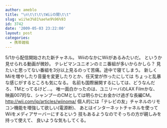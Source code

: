 ```yaml
---
author: ameblo
title: "\n\t\t\t\tWiiの間\t\t"
slug: wii%e3%81%ae%e9%96%93
id: 3742
date: '2009-05-03 23:22:00'
layout: post
categories:
  - 携帯雑稿
---
```


5/1から配信開始された新チャネル。 WiiのなかにWiiがあるみたいだ。 というか見せられる動画が微妙。 テレビマンユニオンのミニ番組が多いからかしら？ 見たいと思ってない番組を3分以上見るのって苦痛。途中で寝てしまう。 新しくMiiを増やしたり音量を変更したりとか、任天堂が作ったにしては ちょっと乱暴な感じがするところも気になる。 名前も国際展開するにしては、どうなんだろ、TMとってるけど...。 唯一面白かったのは、ユニリーバのLAX Filmかな、 映画007的な、シャンプーのCMとしては明らかにお金かけ過ぎな長編CM。 http://wii.com/jp/articles/wiinoma/ 個人的には「テレビの友」チャネルのリモコン機能を増強して欲しい(電源断)、 あとはインターネットチャネルを使ってWiiをメディアサーバーにするという 技もあるようなのでそっちの方が親しみを持って使えて、 良いような気もしてくる。